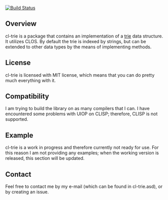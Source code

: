 [![Build Status](https://travis-ci.org/MatthewRock/cl-trie.svg?branch=master)](https://travis-ci.org/MatthewRock/cl-trie)

Overview
--------

cl-trie is a package that contains an implementation of a [trie](https://en.wikipedia.org/wiki/Trie) data structure. It utilizes CLOS. By default the trie is indexed by strings, but can be extended to other data types by the means of implementing methods.

License
--------

cl-trie is licensed with MIT license, which means that you can do pretty much everything with it.


Compatibility
--------

I am trying to build the library on as many compilers that I can. I have encountered some problems with UIOP on CLISP; therefore, CLISP is not supported.

Example
--------

cl-trie is a work in progress and therefore currently not ready for use. For this reason I am not providing any examples; when the working version is released, this section will be updated.

Contact
--------

Feel free to contact me by my e-mail (which can be found in cl-trie.asd), or by creating an issue.
